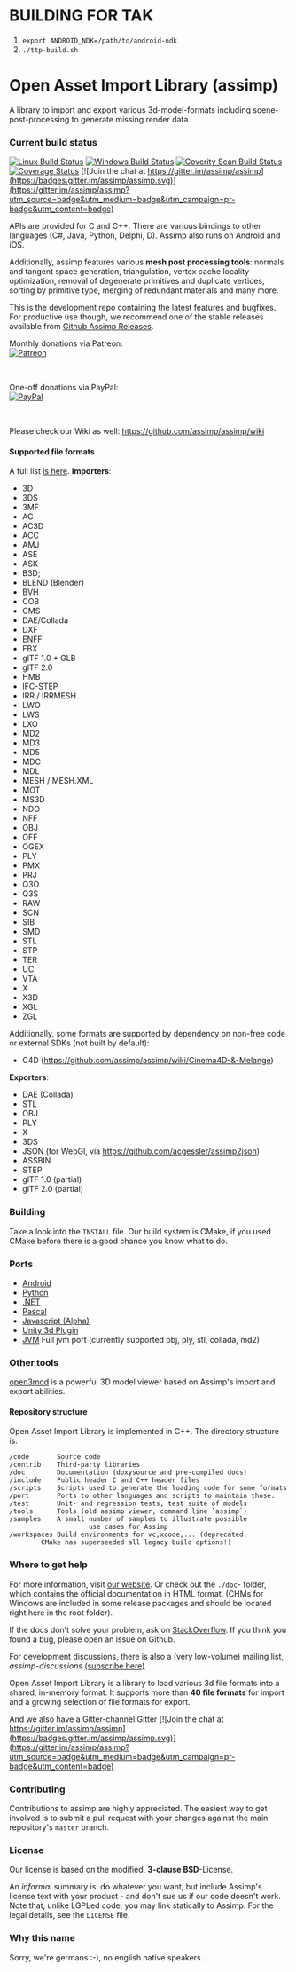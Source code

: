 BUILDING FOR TAK
================
1) `export ANDROID_NDK=/path/to/android-ndk`
2) `./ttp-build.sh`

Open Asset Import Library (assimp)
==================================
A library to import and export various 3d-model-formats including scene-post-processing to generate missing render data.
### Current build status ###
[![Linux Build Status](https://travis-ci.org/assimp/assimp.svg)](https://travis-ci.org/assimp/assimp)
[![Windows Build Status](https://ci.appveyor.com/api/projects/status/tmo433wax6u6cjp4?svg=true)](https://ci.appveyor.com/project/kimkulling/assimp)
<a href="https://scan.coverity.com/projects/5607">
  <img alt="Coverity Scan Build Status"
       src="https://scan.coverity.com/projects/5607/badge.svg"/>
</a>
[![Coverage Status](https://coveralls.io/repos/github/assimp/assimp/badge.svg?branch=master)](https://coveralls.io/github/assimp/assimp?branch=master)
[![Join the chat at https://gitter.im/assimp/assimp](https://badges.gitter.im/assimp/assimp.svg)](https://gitter.im/assimp/assimp?utm_source=badge&utm_medium=badge&utm_campaign=pr-badge&utm_content=badge)
<br>

APIs are provided for C and C++. There are various bindings to other languages (C#, Java, Python, Delphi, D). Assimp also runs on Android and iOS.

Additionally, assimp features various __mesh post processing tools__: normals and tangent space generation, triangulation, vertex cache locality optimization, removal of degenerate primitives and duplicate vertices, sorting by primitive type, merging of redundant materials and many more.

This is the development repo containing the latest features and bugfixes. For productive use though, we recommend one of the stable releases available from [Github Assimp Releases](https://github.com/assimp/assimp/releases).

Monthly donations via Patreon:
<br>[![Patreon](https://cloud.githubusercontent.com/assets/8225057/5990484/70413560-a9ab-11e4-8942-1a63607c0b00.png)](http://www.patreon.com/assimp)

<br>

One-off donations via PayPal:
<br>[![PayPal](https://www.paypalobjects.com/en_US/i/btn/btn_donate_LG.gif)](https://www.paypal.com/cgi-bin/webscr?cmd=_s-xclick&hosted_button_id=4JRJVPXC4QJM4)

<br>

Please check our Wiki as well: https://github.com/assimp/assimp/wiki

#### Supported file formats ####

A full list [is here](http://assimp.org/main_features_formats.html).
__Importers__:
- 3D
- 3DS
- 3MF
- AC
- AC3D
- ACC
- AMJ
- ASE
- ASK
- B3D;
- BLEND (Blender)
- BVH
- COB
- CMS
- DAE/Collada
- DXF
- ENFF
- FBX
- glTF 1.0 + GLB
- glTF 2.0
- HMB
- IFC-STEP
- IRR / IRRMESH
- LWO
- LWS
- LXO
- MD2
- MD3
- MD5
- MDC
- MDL
- MESH / MESH.XML
- MOT
- MS3D
- NDO
- NFF
- OBJ
- OFF
- OGEX
- PLY
- PMX
- PRJ
- Q3O
- Q3S
- RAW
- SCN
- SIB
- SMD
- STL
- STP
- TER
- UC
- VTA
- X
- X3D
- XGL
- ZGL

Additionally, some formats are supported by dependency on non-free code or external SDKs (not built by default):

- C4D (https://github.com/assimp/assimp/wiki/Cinema4D-&-Melange)

__Exporters__:

- DAE (Collada)
- STL
- OBJ
- PLY
- X
- 3DS
- JSON (for WebGl, via https://github.com/acgessler/assimp2json)
- ASSBIN
- STEP
- glTF 1.0 (partial)
- glTF 2.0 (partial)

### Building ###
Take a look into the `INSTALL` file. Our build system is CMake, if you used CMake before there is a good chance you know what to do.

### Ports ###
* [Android](port/AndroidJNI/README.md)
* [Python](port/PyAssimp/README.md)
* [.NET](port/AssimpNET/Readme.md)
* [Pascal](port/AssimpPascal/Readme.md)
* [Javascript (Alpha)](https://github.com/makc/assimp2json)
* [Unity 3d Plugin](https://www.assetstore.unity3d.com/en/#!/content/91777)
* [JVM](https://github.com/kotlin-graphics/assimp) Full jvm port (currently supported obj, ply, stl, collada, md2)

### Other tools ###
[open3mod](https://github.com/acgessler/open3mod) is a powerful 3D model viewer based on Assimp's import and export abilities.

#### Repository structure ####
Open Asset Import Library is implemented in C++. The directory structure is:

	/code		Source code
	/contrib	Third-party libraries
	/doc		Documentation (doxysource and pre-compiled docs)
	/include	Public header C and C++ header files
	/scripts 	Scripts used to generate the loading code for some formats
	/port		Ports to other languages and scripts to maintain those.
	/test		Unit- and regression tests, test suite of models
	/tools		Tools (old assimp viewer, command line `assimp`)
	/samples	A small number of samples to illustrate possible
                        use cases for Assimp
	/workspaces	Build environments for vc,xcode,... (deprecated,
			CMake has superseeded all legacy build options!)


### Where to get help ###
For more information, visit [our website](http://assimp.org/). Or check out the `./doc`- folder, which contains the official documentation in HTML format.
(CHMs for Windows are included in some release packages and should be located right here in the root folder).

If the docs don't solve your problem, ask on [StackOverflow](http://stackoverflow.com/questions/tagged/assimp?sort=newest). If you think you found a bug, please open an issue on Github.

For development discussions, there is also a (very low-volume) mailing list, _assimp-discussions_
  [(subscribe here)]( https://lists.sourceforge.net/lists/listinfo/assimp-discussions)

Open Asset Import Library is a library to load various 3d file formats into a shared, in-memory format. It supports more than __40 file formats__ for import and a growing selection of file formats for export.

And we also have a Gitter-channel:Gitter [![Join the chat at https://gitter.im/assimp/assimp](https://badges.gitter.im/assimp/assimp.svg)](https://gitter.im/assimp/assimp?utm_source=badge&utm_medium=badge&utm_campaign=pr-badge&utm_content=badge)<br>

### Contributing ###
Contributions to assimp are highly appreciated. The easiest way to get involved is to submit
a pull request with your changes against the main repository's `master` branch.

### License ###
Our license is based on the modified, __3-clause BSD__-License.

An _informal_ summary is: do whatever you want, but include Assimp's license text with your product -
and don't sue us if our code doesn't work. Note that, unlike LGPLed code, you may link statically to Assimp.
For the legal details, see the `LICENSE` file.

### Why this name ###
Sorry, we're germans :-), no english native speakers ...
